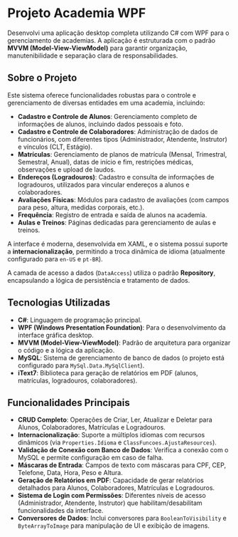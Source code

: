 # Projeto Academia WPF

Desenvolvi uma aplicação desktop completa utilizando C# com WPF para o gerenciamento de academias. A aplicação é estruturada com o padrão **MVVM (Model-View-ViewModel)** para garantir organização, manutenibilidade e separação clara de responsabilidades.

## Sobre o Projeto

Este sistema oferece funcionalidades robustas para o controle e gerenciamento de diversas entidades em uma academia, incluindo:

* **Cadastro e Controle de Alunos**: Gerenciamento completo de informações de alunos, incluindo dados pessoais e foto.
* **Cadastro e Controle de Colaboradores**: Administração de dados de funcionários, com diferentes tipos (Administrador, Atendente, Instrutor) e vínculos (CLT, Estágio).
* **Matrículas**: Gerenciamento de planos de matrícula (Mensal, Trimestral, Semestral, Anual), datas de início e fim, restrições médicas, observações e upload de laudos.
* **Endereços (Logradouros)**: Cadastro e consulta de informações de logradouros, utilizados para vincular endereços a alunos e colaboradores.
* **Avaliações Físicas**: Módulos para cadastro de avaliações (com campos para peso, altura, medidas corporais, etc.).
* **Frequência**: Registro de entrada e saída de alunos na academia.
* **Aulas e Treinos**: Páginas dedicadas para gerenciamento de aulas e treinos.

A interface é moderna, desenvolvida em XAML, e o sistema possui suporte a **internacionalização**, permitindo a troca dinâmica de idioma (atualmente configurado para `en-US` e `pt-BR`).

A camada de acesso a dados (`DataAccess`) utiliza o padrão **Repository**, encapsulando a lógica de persistência e tratamento de dados.

## Tecnologias Utilizadas

* **C#**: Linguagem de programação principal.
* **WPF (Windows Presentation Foundation)**: Para o desenvolvimento da interface gráfica desktop.
* **MVVM (Model-View-ViewModel)**: Padrão de arquitetura para organizar o código e a lógica da aplicação.
* **MySQL**: Sistema de gerenciamento de banco de dados (o projeto está configurado para `MySql.Data.MySqlClient`).
* **iText7**: Biblioteca para geração de relatórios em PDF (alunos, matrículas, logradouros, colaboradores).

## Funcionalidades Principais

* **CRUD Completo**: Operações de Criar, Ler, Atualizar e Deletar para Alunos, Colaboradores, Matrículas e Logradouros.
* **Internacionalização**: Suporte a múltiplos idiomas com recursos dinâmicos (via `Properties.Idioma` e `ClassFuncoes.AjustaResources`).
* **Validação de Conexão com Banco de Dados**: Verifica a conexão com o MySQL e permite configuração em caso de falha.
* **Máscaras de Entrada**: Campos de texto com máscaras para CPF, CEP, Telefone, Data, Hora, Peso e Altura.
* **Geração de Relatórios em PDF**: Capacidade de gerar relatórios detalhados para Alunos, Colaboradores, Matrículas e Logradouros.
* **Sistema de Login com Permissões**: Diferentes níveis de acesso (Administrador, Atendente, Instrutor) que habilitam/desabilitam funcionalidades da interface.
* **Conversores de Dados**: Inclui conversores para `BooleanToVisibility` e `ByteArrayToImage` para manipulação de UI e exibição de imagens.

